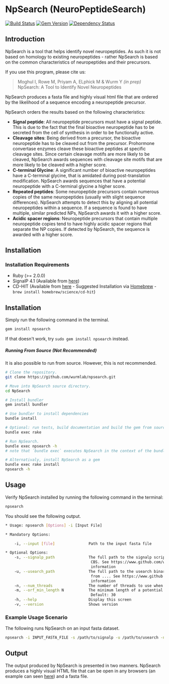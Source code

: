 # NpSearch (NeuroPeptideSearch)
[![Build Status](https://travis-ci.org/wurmlab/NpSearch.svg?branch=master)](https://travis-ci.org/wurmlab/NpSearch)
[![Gem Version](https://badge.fury.io/rb/npsearch.svg)](http://badge.fury.io/rb/npsearch)
[![Dependency Status](https://gemnasium.com/wurmlab/NpSearch.svg)](https://gemnasium.com/wurmlab/NpSearch)



## Introduction
NpSearch is a tool that helps identify novel neuropeptides. As such it is not based on homology to existing neuropeptides - rather NpSearch is based on the common characteristics of neuropeptides and their precursors.

If you use this program, please cite us:

>Moghul I, Rowe M, Priyam A, ELphick M & Wurm Y <em>(in prep)</em> NpSearch: A Tool to Identify Novel Neuropeptides

NpSearch produces a fasta file and highly visual html file that are ordered by the likelihood of a sequence encoding a neuropeptide precursor.

NpSearch orders the results based on the following characteristics:

  - **Signal peptide**: All neuropeptide precursors must have a signal peptide. This is due to the fact that the final bioactive neuropeptide has to be secreted from the cell of synthesis in order to be functionally active.
  - **Cleavage sites**: Being derived from a precursor, the bioactive neuropeptide has to be cleaved out from the precursor. Prohormone convertase enzymes cleave these bioactive peptides at specific cleavage sites. Since certain cleavage motifs are more likely to be cleaved, NpSearch awards sequences with cleavage site motifs that are more likely to be cleaved with a higher score.
  - **C-terminal Glycine**: A significant number of bioactive neuropeptides have a C-terminal glycine, that is amidated during post-translation modification. NpSearch awards sequences that have a potential neuropeptide with a C-terminal glycine a higher score.
  - **Repeated peptides**: Some neuropeptide precursors contain numerous copies of the same neuropeptides (usually with slight sequence differences). NpSearch attempts to detect this by aligning all potential neuropeptides within a sequence. If a sequence is found to have multiple, similar predicted NPs, NpSearch awards it with a higher score.
  - **Acidic spacer regions**: Neuropeptide precursors that contain multiple neuropeptide copies tend to have highly acidic spacer regions that separate the NP copies. If detected by NpSearch, the sequence is awarded with a higher score.






## Installation

### Installation Requirements
* Ruby (>= 2.0.0)
* SignalP 4.1 (Available from [here](http://www.cbs.dtu.dk/cgi-bin/nph-sw_request?signalp))
* CD-HIT (Available from [here](http://weizhongli-lab.org/cd-hit/) - Suggested Installation via [Homebrew](http://brew.sh) - `brew install homebrew/science/cd-hit`)

## Installation
Simply run the following command in the terminal.

```bash
gem install npsearch
```

If that doesn't work, try `sudo gem install npsearch` instead.

##### Running From Source (Not Recommended)
It is also possible to run from source. However, this is not recommended.

```bash
# Clone the repository.
git clone https://github.com/wurmlab/npsearch.git

# Move into NpSearch source directory.
cd NpSearch

# Install bundler
gem install bundler

# Use bundler to install dependencies
bundle install

# Optional: run tests, build documentation and build the gem from source
bundle exec rake

# Run NpSearch.
bundle exec npsearch -h
# note that `bundle exec` executes NpSearch in the context of the bundle

# Alternativaly, install NpSearch as a gem
bundle exec rake install
npsearch -h
```




## Usage
Verify NpSearch installed by running the following command in the terminal:

```bash
npsearch
```

You should see the following output.

```bash
* Usage: npsearch [Options] -i [Input File]

* Mandatory Options:

    -i, --input [file]               Path to the input fasta file

* Optional Options:
    -s, --signalp_path               The full path to the signalp script. This can be downloaded from
                                      CBS. See https://www.github.com/wurmlab/NpSearch for more
                                      information
    -u, --usearch_path               The full path to the usearch binary. This script can be downloaded
                                      from .... See https://www.github.com/wurmlab/NpSearch for more
                                      information
    -n, --num_threads                The number of threads to use when analysing the input file
    -m, --orf_min_length N           The minimum length of a potential neuropeptide precursor.
                                      Default: 30
    -h, --help                       Display this screen
    -v, --version                    Shows version

```


### Example Usage Scenario
The following runs NpSearch on an input fasta dataset.

```bash
npsearch -i INPUT_FASTA_FILE -s /path/to/signalp -u /path/to/usearch -n NUM_THREADS
```

## Output
The output produced by NpSearch is presented in two manners. NpSearch produces a highly visual HTML file that can be open in any browsers (an example can seen [here]()) and a fasta file.

